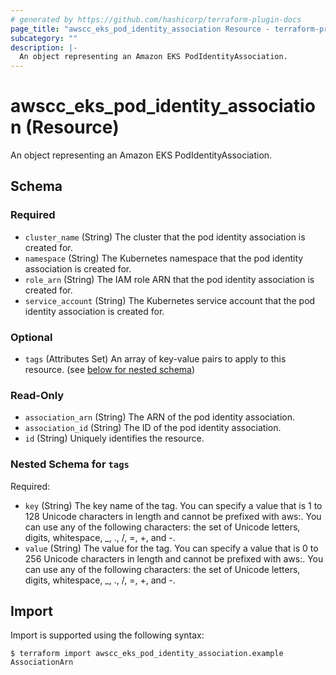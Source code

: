 ```yaml
---
# generated by https://github.com/hashicorp/terraform-plugin-docs
page_title: "awscc_eks_pod_identity_association Resource - terraform-provider-awscc"
subcategory: ""
description: |-
  An object representing an Amazon EKS PodIdentityAssociation.
---
```


# awscc_eks_pod_identity_association (Resource)

An object representing an Amazon EKS PodIdentityAssociation.



<!-- schema generated by tfplugindocs -->
## Schema

### Required

- `cluster_name` (String) The cluster that the pod identity association is created for.
- `namespace` (String) The Kubernetes namespace that the pod identity association is created for.
- `role_arn` (String) The IAM role ARN that the pod identity association is created for.
- `service_account` (String) The Kubernetes service account that the pod identity association is created for.

### Optional

- `tags` (Attributes Set) An array of key-value pairs to apply to this resource. (see [below for nested schema](#nestedatt--tags))

### Read-Only

- `association_arn` (String) The ARN of the pod identity association.
- `association_id` (String) The ID of the pod identity association.
- `id` (String) Uniquely identifies the resource.

<a id="nestedatt--tags"></a>
### Nested Schema for `tags`

Required:

- `key` (String) The key name of the tag. You can specify a value that is 1 to 128 Unicode characters in length and cannot be prefixed with aws:. You can use any of the following characters: the set of Unicode letters, digits, whitespace, _, ., /, =, +, and -.
- `value` (String) The value for the tag. You can specify a value that is 0 to 256 Unicode characters in length and cannot be prefixed with aws:. You can use any of the following characters: the set of Unicode letters, digits, whitespace, _, ., /, =, +, and -.

## Import

Import is supported using the following syntax:

```shell
$ terraform import awscc_eks_pod_identity_association.example AssociationArn
```
